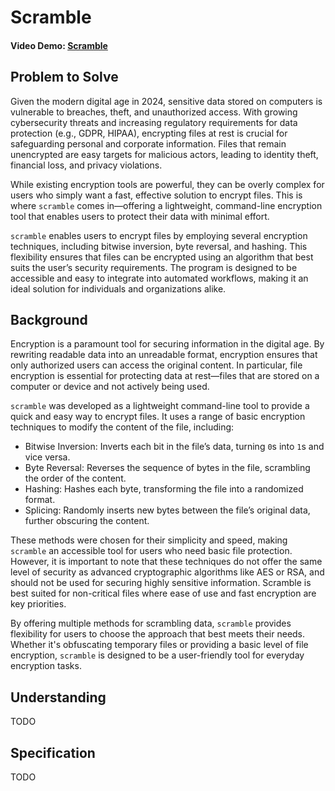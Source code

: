 # Scramble

#### Video Demo:  [Scramble](https://youtu.be/KNZfhI4DNzo)

## Problem to Solve

Given the modern digital age in 2024, sensitive data stored on computers is vulnerable to breaches, theft, and unauthorized access. With growing cybersecurity threats and increasing regulatory requirements for data protection (e.g., GDPR, HIPAA), encrypting files at rest is crucial for safeguarding personal and corporate information. Files that remain unencrypted are easy targets for malicious actors, leading to identity theft, financial loss, and privacy violations.

While existing encryption tools are powerful, they can be overly complex for users who simply want a fast, effective solution to encrypt files. This is where `scramble` comes in—offering a lightweight, command-line encryption tool that enables users to protect their data with minimal effort.

`scramble` enables users to encrypt files by employing several encryption techniques, including bitwise inversion, byte reversal, and hashing. This flexibility ensures that files can be encrypted using an algorithm that best suits the user’s security requirements. The program is designed to be accessible and easy to integrate into automated workflows, making it an ideal solution for individuals and organizations alike.

## Background

Encryption is a paramount tool for securing information in the digital age. By rewriting readable data into an unreadable format, encryption ensures that only authorized users can access the original content. In particular, file encryption is essential for protecting data at rest—files that are stored on a computer or device and not actively being used.

`scramble` was developed as a lightweight command-line tool to provide a quick and easy way to encrypt files. It uses a range of basic encryption techniques to modify the content of the file, including:
* Bitwise Inversion: Inverts each bit in the file’s data, turning `0`s into `1`s and vice versa.
* Byte Reversal: Reverses the sequence of bytes in the file, scrambling the order of the content.
* Hashing: Hashes each byte, transforming the file into a randomized format.
* Splicing: Randomly inserts new bytes between the file’s original data, further obscuring the content.

These methods were chosen for their simplicity and speed, making `scramble` an accessible tool for users who need basic file protection. However, it is important to note that these techniques do not offer the same level of security as advanced cryptographic algorithms like AES or RSA, and should not be used for securing highly sensitive information. Scramble is best suited for non-critical files where ease of use and fast encryption are key priorities.

By offering multiple methods for scrambling data, `scramble` provides flexibility for users to choose the approach that best meets their needs. Whether it's obfuscating temporary files or providing a basic level of file encryption, `scramble` is designed to be a user-friendly tool for everyday encryption tasks.

## Understanding

TODO

## Specification

TODO
